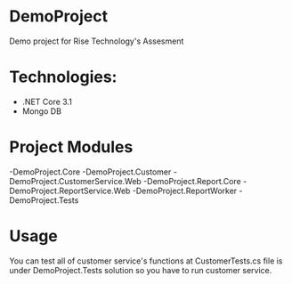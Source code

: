 # DemoProject
Demo project for Rise Technology's Assesment

# Technologies:
- .NET Core 3.1
- Mongo DB

# Project Modules
-DemoProject.Core
-DemoProject.Customer
-DemoProject.CustomerService.Web
-DemoProject.Report.Core
-DemoProject.ReportService.Web
-DemoProject.ReportWorker
-DemoProject.Tests

# Usage

You can test all of customer service's functions at CustomerTests.cs file is under DemoProject.Tests solution so you have to run customer service.
